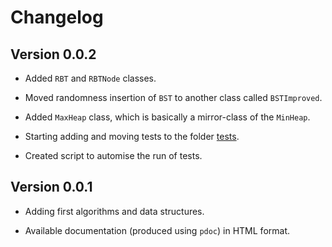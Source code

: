 
# Changelog

## Version 0.0.2

- Added `RBT` and `RBTNode` classes. 

- Moved randomness insertion of `BST` to another class called `BSTImproved`.

- Added `MaxHeap` class, which is basically a mirror-class of the `MinHeap`.

- Starting adding and moving tests to the folder [tests](tests).

- Created script to automise the run of tests.

## Version 0.0.1


- Adding first algorithms and data structures.

- Available documentation (produced using `pdoc`) in HTML format.
